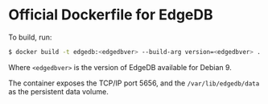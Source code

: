 Official Dockerfile for EdgeDB
==============================

To build, run:

```bash
$ docker build -t edgedb:<edgedbver> --build-arg version=<edgedbver> .
```

Where `<edgedbver>` is the version of EdgeDB available for Debian 9.

The container exposes the TCP/IP port 5656, and the `/var/lib/edgedb/data`
as the persistent data volume.